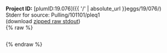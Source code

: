 **Project ID:** [plumID:19.076]({{ '/' | absolute_url }}eggs/19/076/)  
Stderr for source:  Pulling/101101/pleq1   
(download [zipped raw stdout](pleq1.plumed.stdout.txt.zip))  
{% raw %}
<pre>
</pre>
{% endraw %}
